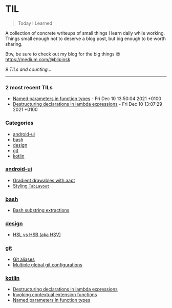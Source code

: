 # TIL
> Today I Learned

A collection of concrete writeups of small things I learn daily while working.
Things small enough not to deserve a blog post, but big enough to be worth sharing.

Btw, be sure to check out my blog for the big things :wink: https://medium.com/@blipinsk


_9 TILs and counting..._

---

### 2 most recent TILs

- [Named parameters in function types](kotlin/named_parameters_in_function_types.md) - Fri Dec 10 13:50:04 2021 +0100
- [Destructuring declarations in lambda expressions](kotlin/destructuring_declarations_in_lambdas.md) - Fri Dec 10 13:07:29 2021 +0100

### Categories

- [android-ui](#android-ui)
- [bash](#bash)
- [design](#design)
- [git](#git)
- [kotlin](#kotlin)

### [android-ui](#android-ui)
- [Gradient drawables with aapt](android-ui/gradient-drawables-with-aapt.md)
- [Styling `TabLayout`](android-ui/styling-tab-layout.md)

### [bash](#bash)
- [Bash substring extractions](bash/substring-extractions.md)

### [design](#design)
- [HSL vs HSB (aka HSV)](design/hsl-vs-hsb.md)

### [git](#git)
- [Git aliases](git/git-aliases.md)
- [Multiple global git configurations](git/multiple-global-git-configurations.md)

### [kotlin](#kotlin)
- [Destructuring declarations in lambda expressions](kotlin/destructuring_declarations_in_lambdas.md)
- [Invoking contextual extension functions](kotlin/invoking_contextual_extension_functions.md)
- [Named parameters in function types](kotlin/named_parameters_in_function_types.md)


